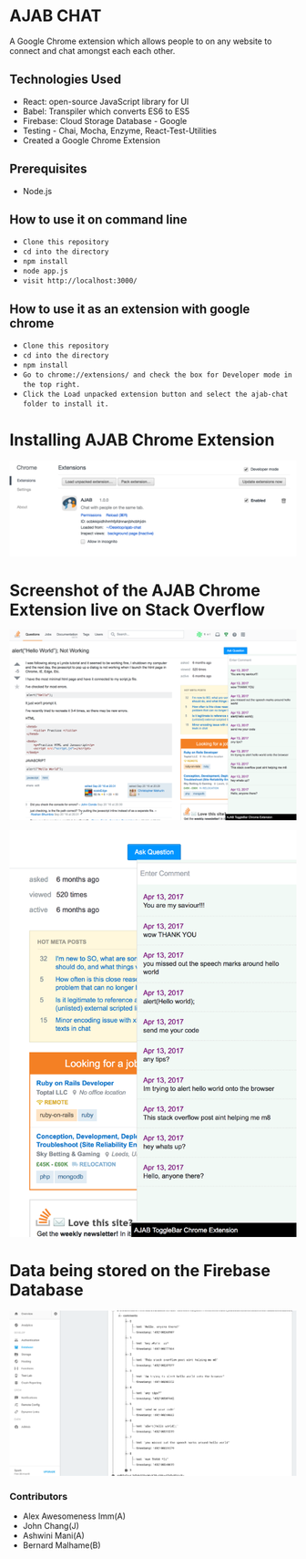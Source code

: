 # AJAB CHAT

A Google Chrome extension which allows people to on any website to connect and chat amongst each each other.

## Technologies Used
- React: open-source JavaScript library for UI
- Babel: Transpiler which converts ES6 to ES5
- Firebase: Cloud Storage Database - Google
- Testing - Chai, Mocha, Enzyme, React-Test-Utilities
- Created a Google Chrome Extension

## Prerequisites
- Node.js

## How to use it on command line
 - ``` Clone this repository ```
 - ``` cd into the directory ```
 - ``` npm install ```
 - ``` node app.js ```
 - ``` visit http://localhost:3000/ ```

## How to use it as an extension with google chrome
- ``` Clone this repository ```
- ``` cd into the directory ```
- ``` npm install ```
- ``` Go to chrome://extensions/ and check the box for Developer mode in the top right. ```
- ``` Click the Load unpacked extension button and select the ajab-chat folder to install it. ```

# Installing AJAB Chrome Extension

![alt_tag](https://github.com/JohnChangUK/AJAB-Chrome-Extension/blob/master/Screen%20Shot%202017-04-16%20at%2019.17.33.png)

# Screenshot of the AJAB Chrome Extension live on Stack Overflow

![alt tag](https://github.com/JohnChangUK/AJAB-Chrome-Extension/blob/master/Screen%20Shot%202017-04-15%20at%2022.59.42.png)


![alt_tag](https://github.com/JohnChangUK/AJAB-Chrome-Extension/blob/master/Screen%20Shot%202017-04-15%20at%2023.00.01.png)


# Data being stored on the Firebase Database

![alt_tag](https://github.com/JohnChangUK/AJAB-Chrome-Extension/blob/master/Screen%20Shot%202017-04-15%20at%2022.58.32.png)


### Contributors
- Alex Awesomeness Imm(A)
- John Chang(J)
- Ashwini Mani(A)
- Bernard Malhame(B)
